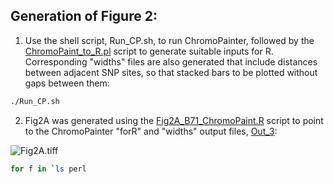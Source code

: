 ## Generation of Figure 2:
1. Use the shell script, Run_CP.sh, to run ChromoPainter, followed by the [ChromoPaint_to_R.pl](/Fig2/ChromoPaint_to_R.pl) script to generate suitable inputs for R. Corresponding "widths" files are also generated that include distances between adjacent SNP sites, so that stacked bars to be plotted without gaps between them:
```bash
./Run_CP.sh
```
2. Fig2A was generated using the [Fig2A_B71_ChromoPaint.R](/Fig2/Fig2A_B71_ChromoPaint.R) script to point to the ChromoPainter "forR" and "widths" output files, [Out_3](/Fig2/Out_3.tar.gz):

![Fig2A.tiff](/Fig2/Fig2A.tiff)

```bash
for f in `ls perl 
